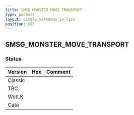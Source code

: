 ```yaml
---
title: SMSG_MONSTER_MOVE_TRANSPORT
type: packets
layout: single_markdown_in_list
position: 687
---
```


## SMSG_MONSTER_MOVE_TRANSPORT

### Status

Version | Hex | Comment
---------- | ---------- | ---------- 
Classic |  |  
TBC |  |  
WotLK |  |  
Cata |  |  
